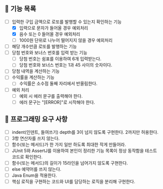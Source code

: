 ## 🚩 기능 목록
- [ ] 입력한 구입 금액으로 로또를 발행할 수 있는지 확인하는 기능
    - [X] 입력으로 문자가 들어올 경우 예외처리
    - [X] 음수 또는 0 들어올 경우 예외처리
    - [ ] 1000원 단위로 나누어 떨어지지 않을 경우 예외처리
- [ ] 해당 개수만큼 로또를 발행하는 기능
- [ ] 당첨 번호와 보너스 번호를 입력 받는 기능
    - [ ] 당첨 번호는 쉼표를 이용하여 6개 입력받는다.
    - [ ] 당첨 번호와 보너스 번호는 1과 45 사이의 숫자이다.
- [ ] 당첨 내역을 계산하는 기능
- [ ] 수익률을 계산하는 기능
    - [ ] 수익률은 소수점 둘째 자리에서 반올림한다.
- [ ] 예외 처리
    - [ ] 예외 시 에러 문구를 출력해야 한다.
    - [ ] 에러 문구는 "[ERROR]"로 시작해야 한다.

## 🎯 프로그래밍 요구 사항
- [ ] indent(인덴트, 들여쓰기) depth를 3이 넘지 않도록 구현한다. 2까지만 허용한다.
- [ ] 3항 연산자를 쓰지 않는다.
- [ ] 함수(또는 메서드)가 한 가지 일만 하도록 최대한 작게 만들어라.
- [ ] JUnit 5와 AssertJ를 이용하여 본인이 정리한 기능 목록이 정상 동작함을 테스트 코드로 확인한다.
- [ ] 함수(또는 메서드)의 길이가 15라인을 넘어가지 않도록 구현한다.
- [ ] else 예약어를 쓰지 않는다.
- [ ] Java Enum을 적용한다.
- [ ] 핵심 로직을 구현하는 코드와 UI를 담당하는 로직을 분리해 구현한다.